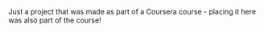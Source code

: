 Just a project that was made as part of a Coursera course - placing it here was also part of the course!
